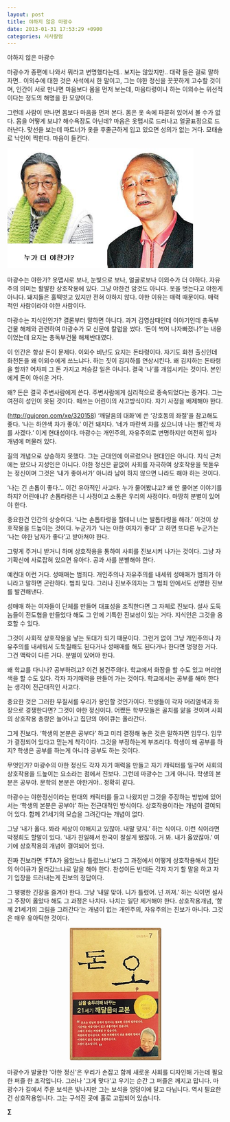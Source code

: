 ```yaml
---
layout: post
title: 야하지 않은 마광수
date: 2013-01-31 17:53:29 +0900
categories: 시사칼럼
---
```


  


야하지 않은 마광수 


  


마광수가 종편에 나와서 뭐라고 변명했다는데.. 보지는 않았지만.. 대략 들은 걸로 말하자면.. 이외수에 대한 것은 사석에서 한 말이고, 그는 야한 정신을 꿋꿋하게 고수할 것이며, 인간이 서로 만나면 마음보다 몸을 먼저 보는데, 마음타령이나 하는 이외수는 위선적이다는 정도의 해명을 한 모양이다. 


  


그런데 사람이 만나면 몸보다 마음을 먼저 본다. 몸은 옷 속에 파묻혀 있어서 볼 수가 없다. 몸을 어떻게 보냐? 해수욕장도 아닌데? 마음은 옷맵시로 드러나고 얼굴표정으로 드러난다. 맞선을 보는데 파트너가 옷을 후줄근하게 입고 있으면 성의가 없는 거다. 모태솔로 낙인이 찍힌다. 마음이 들킨다. 


  


 <img alt="b.jpg" src="files/attach/images/199/227/320/b.jpg" width="434" height="279" />


  


마광수는 야한가? 옷맵시로 보나, 눈빛으로 보나, 얼굴로보나 이외수가 더 야하다. 자유주의 의미는 활발한 상호작용에 있다. 그냥 야한건 암것도 아니다. 옷을 벗는다고 야한게 아니다. 돼지들은 훌떡벗고 있지만 전혀 야하지 않다. 야한 이유는 매력 때문이다. 매력적인 사람이라야 야한 사람이다. 


  


마광수는 지식인인가? 결론부터 말하면 아니다. 과거 김영삼때인데 이야기인데 총독부 건물 해체와 관련하여 마광수가 모 신문에 칼럼을 썼다. ‘돈이 썩어 나자빠졌나?’는 내용이었는데 요지는 총독부건물 해체반대였다. 


  


이 인간은 항상 돈이 문제다. 이외수 비난도 요지는 돈타령이다. 자기도 화천 출신인데 화천돈을 왜 이외수에게 쓰느냐다. 하는 짓이 김지하를 연상시킨다. 왜 김지하는 돈타령을 할까? 어차피 그 돈 가지고 저승갈 일은 아니다. 결국 ‘나’를 개입시키는 것이다. 본인에게 돈이 아쉬운 거다. 


  


왜? 돈은 결국 주변사람에게 쓴다. 주변사람에게 심리적으로 종속되었다는 증거다. 그는 여전히 성인이 못된 것이다. 떼쓰는 어린이의 사고방식이다. 자기 사정을 배제해야 한다. 


  


(http://gujoron.com/xe/320158) ‘깨달음의 대화’에 쓴 ‘강호동의 좌절’을 참고해도 좋다. ‘나는 하얀색 차가 좋아.’ 이건 돼지다. ‘네가 파란색 차를 샀으니까 나는 빨간색 차를 사겠다.’ 이게 현대성이다. 마광수는 개인주의, 자유주의로 변명하지만 여전히 입자 개념에 머물러 있다. 


  


질의 개념으로 상승하지 못했다. 그는 근대인에 이르렀으나 현대인은 아니다. 지식 근처에는 왔으나 지성인은 아니다. 야한 정신은 끝없이 사회를 자극하여 상호작용을 북돋우는 정신이며 그것은 ‘내가 좋아서가’ 아니라 남이 하지 않으면 나라도 해야 하는 것이다. 


  


‘나는 긴 손톱이 좋다.’.. 이건 유아적인 사고다. 누가 물어봤냐고? 왜 안 물어본 이야기를 하지? 어린애냐? 손톱타령은 니 사정이고 소통은 우리의 사정이다. 마땅히 분별이 있어야 한다.


  


중요한건 인간의 상승이다. ‘나는 손톱타령을 할테니 너는 발톱타령을 해라.’ 이것이 상호작용을 드높이는 것이다. 누군가가 ‘나는 야한 여자가 좋다’ 고 하면 또다른 누군가는 ‘나는 야한 남자가 좋다’고 받아쳐야 한다. 


  


그렇게 주거니 받거니 하며 상호작용을 통하여 사회를 진보시켜 나가는 것이다. 그냥 자기확신에 사로잡혀 있으면 유아다. 공과 사를 분별해야 한다. 


  


예컨대 이런 거다. 성매매는 범죄다. 개인주의나 자유주의를 내세워 성매매가 범죄가 아니라고 말하면 곤란하다. 범죄 맞다. 그러나 진보주의자는 그 범죄 안에서도 선명한 진보를 발견해낸다. 


  


성매매 하는 여자들이 단체를 만들어 대표성을 조직한다면 그 자체로 진보다. 설사 도둑놈들이 전도협을 만들었다 해도 그 안에 기특한 진보성이 있는 거다. 지식인은 그것을 옹호할 수 있다. 


  


그것이 사회적 상호작용을 낳는 토대가 되기 때문이다. 그런거 없이 그냥 개인주의나 자유주의를 내세워서 도둑질해도 된다거나 성매매를 해도 된다거나 한다면 멍청한 거다. 그건 맥락이 다른 거다. 분별이 있어야 한다. 


  


왜 학교를 다니나? 공부하려고? 이건 봉건주의다. 학교에서 화장을 할 수도 있고 머리염색을 할 수도 있다. 각자 자기매력을 만들어 가는 것이다. 학교에서는 공부를 해야 한다는 생각이 전근대적인 사고다. 


  


중요한 것은 그러한 무질서를 우리가 용인할 것인가이다. 학생들이 각자 머리염색과 화장으로 경쟁한다면? 그것이 야한 정신이다. 어쨌든 학부모들은 골치를 앓을 것이며 사회의 상호작용 총량은 늘어나고 집단의 아이큐는 올라간다. 


  


그게 진보다. ‘학생의 본분은 공부다’ 하고 미리 결정해 놓은 것은 말하자면 임무다. 임무가 결정되어 있다고 믿는게 착각이다. 그것을 부정하는게 부조리다. 학생이 왜 공부를 하지? 학생은 공부를 하는게 아니라 공부도 하는 것이다. 


  


무엇인가? 마광수의 야한 정신도 각자 자기 매력을 만들고 자기 캐릭터를 일구어 사회의 상호작용을 드높이는 요소라는 점에서 진보다. 그런데 마광수는 그게 아니다. 학생의 본분은 공부야. 문학의 본분은 야한거야.. 정확히 같다. 


  


마광수는 야한정신이라는 현대의 캐릭터를 들고 나왔지만 그것을 주장하는 방법에 있어서는 ‘학생의 본분은 공부야’ 하는 전근대적인 방식이다. 상호작용이라는 개념이 결여되어 있다. 함께 21세기의 모습을 그려간다는 개념이 없다. 


  


그냥 ‘내가 옳다. 봐라 세상이 야해지고 있잖아. 내말 맞지.’ 하는 식이다. 이런 식이라면 박정희도 할말이 있다. ‘내가 친일해서 한국이 잘살게 됐잖아. 거 봐. 내가 옳았잖아.’ 여기에 상호작용의 개념이 결여되어 있다. 


  


진짜 진보라면 ‘FTA가 옳았느냐 틀렸느냐’보다 그 과정에서 어떻게 상호작용해서 집단의 아이큐가 올라갔느냐로 말을 해야 한다. 찬성이든 반대든 각자 자기 할 말을 하고 자기 입장을 드러내는게 진보의 정답이다. 


  


그 팽팽한 긴장을 즐겨야 한다. 그냥 ‘내말 맞아. 니가 틀렸어. 넌 꺼져.’ 하는 식이면 설사 그 주장이 옳았다 해도 그 과정은 나치다. 나치는 일단 제거해야 한다. 상호작용개념, ‘함께 21세기의 그림을 그려간다’는 개념이 없는 개인주의, 자유주의는 진보가 아니다. 그것은 매우 유아틱한 것이다. 


  


<p align="center">
  <a href="?mid=DonOh"><img alt="345678.jpg" src="files/attach/images/198/727/315/55.JPG" /> <br /></a> 
  
  <p>
  </p>
  
  <p>
    마광수가 발굴한 '야한 정신'은 우리가 손잡고 함께 새로운 사회를 디자인해 가는데 필요한 퍼즐 한 조각입니다. 그러나 '그게 맞다'고 우기는 순간 그 퍼즐은 깨지고 맙니다. 마광수가 길에서 주운 보석은 빛나지만 그는 보석을 엉덩이에 달고 다닙니다. 역시 필요한건 상호작용입니다. 그는 구석진 곳에 홀로 고립되어 있습니다.
  </p>
  
  <p>
  </p>
  
  <p>
  </p>
  
  <p>
  </p>
  
  <p>
  </p>
  
  <p>
    <b>∑</b> <br />
  </p>
  
  <p>
  </p>
  
  <p>
  </p>
</p>